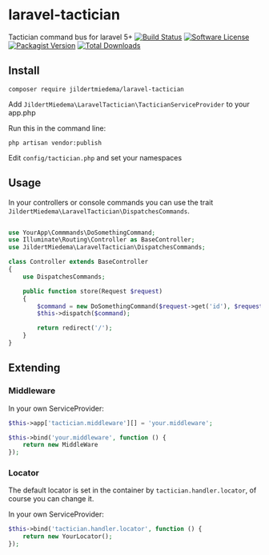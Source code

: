# laravel-tactician
Tactician command bus for laravel 5+
[![Build Status](https://img.shields.io/travis/jildertmiedema/laravel-tactician/master.svg?style=flat-square)](https://travis-ci.org/jildertmiedema/laravel-tactician)
[![Software License](https://img.shields.io/badge/license-MIT-brightgreen.svg?style=flat-square)](LICENSE)
[![Packagist Version](https://img.shields.io/packagist/v/jildertmiedema/laravel-tactician.svg?style=flat-square)](https://packagist.org/packages/jildertmiedema/laravel-tactician)
[![Total Downloads](https://img.shields.io/packagist/dt/jildertmiedema/laravel-tactician.svg?style=flat-square)](https://packagist.org/packages/jildertmiedema/laravel-tactician)

## Install

```
composer require jildertmiedema/laravel-tactician
```

Add ```JildertMiedema\LaravelTactician\TacticianServiceProvider``` to your app.php

Run this in the command line:
```
php artisan vendor:publish
```

Edit ```config/tactician.php``` and set your namespaces

## Usage
In your controllers or console commands you can use the trait ```JildertMiedema\LaravelTactician\DispatchesCommands```.

```php

use YourApp\Commmands\DoSomethingCommand;
use Illuminate\Routing\Controller as BaseController;
use JildertMiedema\LaravelTactician\DispatchesCommands;

class Controller extends BaseController
{
    use DispatchesCommands;

    public function store(Request $request)
    {
        $command = new DoSomethingCommand($request->get('id'), $request->get('value'));
        $this->dispatch($command);

        return redirect('/');
    }
}
```
## Extending

### Middleware

In your own ServiceProvider:
```php
$this->app['tactician.middleware'][] = 'your.middleware';

$this->bind('your.middleware', function () {
    return new MiddleWare
});
```

### Locator
The default locator is set in the container by ```tactician.handler.locator```, of course you can change it.

In your own ServiceProvider:
```php
$this->bind('tactician.handler.locator', function () {
    return new YourLocator();
});
```
